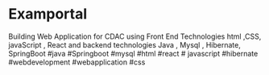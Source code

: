 # Examportal
Building Web Application for CDAC  using Front End Technologies html ,CSS, javaScript , React and  backend technologies   Java , Mysql , Hibernate, SpringBoot
#java #Springboot #mysql #html #react # javascript #hibernate #webdevelopment #webapplication #css 
